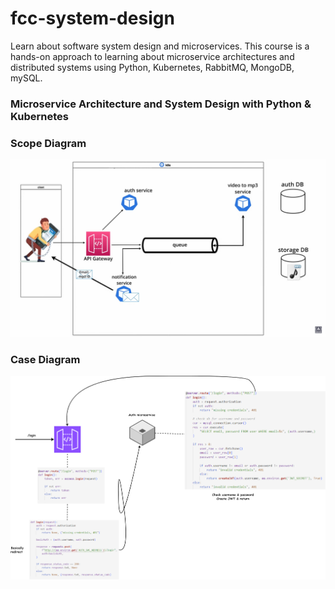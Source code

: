 ﻿# fcc-system-design
Learn about software system design and microservices. This course is a hands-on approach to learning about microservice architectures and distributed systems using Python, Kubernetes, RabbitMQ, MongoDB, mySQL.
### Microservice Architecture and System Design with Python & Kubernetes

### Scope Diagram
![Alt text](imgs/scope_diagram.png)

### Case Diagram
![Alt text](imgs/apigateway.drawio.png)
